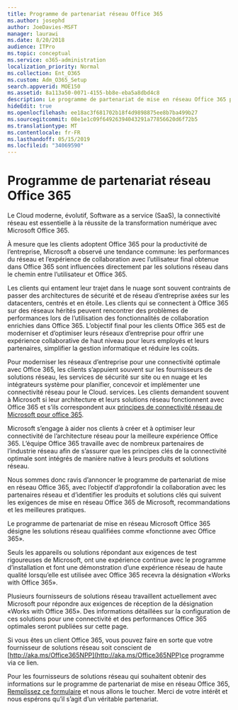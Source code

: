 ```yaml
---
title: Programme de partenariat réseau Office 365
ms.author: josephd
author: JoeDavies-MSFT
manager: laurawi
ms.date: 8/20/2018
audience: ITPro
ms.topic: conceptual
ms.service: o365-administration
localization_priority: Normal
ms.collection: Ent_O365
ms.custom: Adm_O365_Setup
search.appverid: MOE150
ms.assetid: 8a113a50-0071-4155-bb8e-eba5a8dbd4c8
description: Le programme de partenariat de mise en réseau Office 365 permet à votre appareil de devenir certifié comme fonctionnant avec Office 365.
hideEdit: true
ms.openlocfilehash: ee18ac3f681702b18f4d9898875ee8b7ba499b27
ms.sourcegitcommit: 08e1e1c09f64926394043291a77856620d6f72b5
ms.translationtype: MT
ms.contentlocale: fr-FR
ms.lasthandoff: 05/15/2019
ms.locfileid: "34069590"
---
```

# <a name="office-365-networking-partner-program"></a>Programme de partenariat réseau Office 365

Le Cloud moderne, évolutif, Software as a service (SaaS), la connectivité réseau est essentielle à la réussite de la transformation numérique avec Microsoft Office 365.  

À mesure que les clients adoptent Office 365 pour la productivité de l’entreprise, Microsoft a observé une tendance commune: les performances du réseau et l’expérience de collaboration avec l’utilisateur final obtenue dans Office 365 sont influencées directement par les solutions réseau dans le chemin entre l’utilisateur et Office 365.  

Les clients qui entament leur trajet dans le nuage sont souvent contraints de passer des architectures de sécurité et de réseau d’entreprise axées sur les datacenters, centrés et en étoile. Les clients qui se connectent à Office 365 sur des réseaux hérités peuvent rencontrer des problèmes de performances lors de l’utilisation des fonctionnalités de collaboration enrichies dans Office 365. L’objectif final pour les clients Office 365 est de moderniser et d’optimiser leurs réseaux d’entreprise pour offrir une expérience collaborative de haut niveau pour leurs employés et leurs partenaires, simplifier la gestion informatique et réduire les coûts. 

Pour moderniser les réseaux d’entreprise pour une connectivité optimale avec Office 365, les clients s’appuient souvent sur les fournisseurs de solutions réseau, les services de sécurité sur site ou en nuage et les intégrateurs système pour planifier, concevoir et implémenter une connectivité réseau pour le Cloud. services. Les clients demandent souvent à Microsoft si leur architecture et leurs solutions réseau fonctionnent avec Office 365 et s’ils correspondent aux [principes de connectivité réseau de Microsoft pour office 365](http://aka.ms/PNC).  

Microsoft s’engage à aider nos clients à créer et à optimiser leur connectivité de l’architecture réseau pour la meilleure expérience Office 365. L’équipe Office 365 travaille avec de nombreux partenaires de l’industrie réseau afin de s’assurer que les principes clés de la connectivité optimale sont intégrés de manière native à leurs produits et solutions réseau. 

Nous sommes donc ravis d’annoncer le programme de partenariat de mise en réseau Office 365, avec l’objectif d’approfondir la collaboration avec les partenaires réseau et d’identifier les produits et solutions clés qui suivent les exigences de mise en réseau Office 365 de Microsoft, recommandations et les meilleures pratiques. 

Le programme de partenariat de mise en réseau Microsoft Office 365 désigne les solutions réseau qualifiées comme «fonctionne avec Office 365».  

Seuls les appareils ou solutions répondant aux exigences de test rigoureuses de Microsoft, ont une expérience continue avec le programme d’installation et font une démonstration d’une expérience réseau de haute qualité lorsqu’elle est utilisée avec Office 365 recevra la désignation «Works with Office 365».  

Plusieurs fournisseurs de solutions réseau travaillent actuellement avec Microsoft pour répondre aux exigences de réception de la désignation «Works with Office 365». Des informations détaillées sur la configuration de ces solutions pour une connectivité et des performances Office 365 optimales seront publiées sur cette page.  

Si vous êtes un client Office 365, vous pouvez faire en sorte que votre fournisseur de solutions réseau soit conscient de [http://aka.ms/Office365NPP](http://aka.ms/Office365NPP)ce programme via ce lien.

Pour les fournisseurs de solutions réseau qui souhaitent obtenir des informations sur le programme de partenariat de mise en réseau Office 365, [Remplissez ce formulaire](https://forms.office.com/Pages/ResponsePage.aspx?id=v4j5cvGGr0GRqy180BHbRyOZxByRF1dLgv7k6ye5z8pUMTNCVTYyVk9GNEYzWjFOVkI1SzdJNUkyWi4u) et nous allons le toucher. Merci de votre intérêt et nous espérons qu’il s’agit d’un véritable partenariat. 

